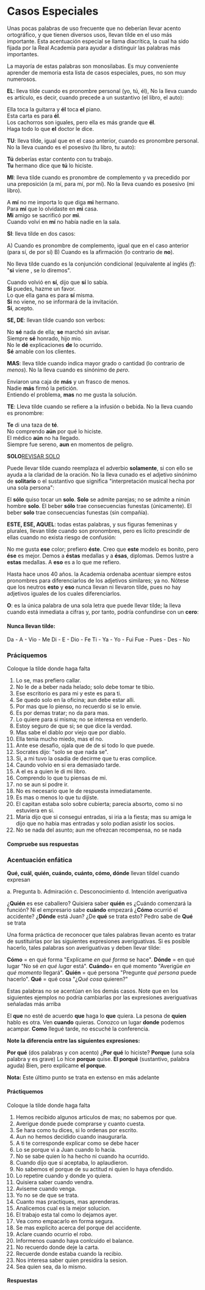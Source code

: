# Casos Especiales

Unas pocas palabras de uso frecuente que no deberían llevar acento ortográfico, y que tienen diversos usos, llevan tilde en el uso más importante. Esta acentuación especial se llama diacrítica, la cual ha sido fijada por la Real Academía para ayudar a distinguir las palabras más importantes.

La mayoría de estas palabras son monosilabas. Es muy conveniente aprender de memoria esta lista de casos especiales, pues, no son muy numerosos.

**EL**: lleva tilde cuando es pronombre personal (yo, tú, él), No la lleva cuando es artículo, es decir, cuando precede a un sustantivo (el libro, el auto):

Ella toca la guitarra y **él** toca **el** piano.<br>
Esta carta es para **él**.<br>
Los cachorros son iguales, pero ella es más grande que **él**.<br>
Haga todo lo que **el** doctor le dice.<br>

**TU**: lleva tilde, igual que en el caso anterior, cuando es pronombre personal. No la lleva cuando es el posesivo (tu libro, tu auto):

**Tú** deberías estar contento con tu trabajo.<br>
**Tu** hermano dice que **tú** lo hiciste.<br>

**MI**: lleva tilde cuando es pronombre de complemento y va precedido por una preposición (a mí, para mí, por mí). No la lleva cuando es posesivo (mi libro).

A **mí** no me importa lo que diga **mi** hermano.<br>
Para **mí** que lo olvidaste en **mi** casa.<br>
**Mi** amigo se sacrificó por **mi**.<br>
Cuando volví en **mí** no había nadie en la sala.<br>

**SI**: lleva tilde en dos casos:

A) Cuando es pronombre de complemento, igual que en el caso anterior (para sí, de por sí)
B) Cuando es la afirmación (lo contrario de **no**).

No lleva tilde cuando es la conjunción condicional (equivalente al inglés *if*): "**si** viene , se lo diremos".

Cuando volvió en **sí**, dijo que **sí** lo sabía.<br>
**Si** puedes, hazme un favor.<br>
Lo que ella gana es para **sí** misma.<br>
**Si** no viene, no se informará de la invitación.<br>
**Sí**, acepto.<br>

**SE, DE**: llevan tilde cuando son verbos:

No **sé** nada de ella; **se** marchó sin avisar.<br>
Siempre **sé** honrado, hijo mio.<br>
No le **dé** explicaciones **de** lo ocurrido.<br>
**Sé** amable con los clientes.<br>

**MAS**: lleva tilde cuando indica mayor grado o cantidad (lo contrario de *menos*). No la lleva cuando es sinónimo de *pero*.

Enviaron una caja de **más** y un frasco de menos.<br>
Nadie **más** firmó la petición.<br>
Entiendo el problema, **mas** no me gusta la solución.<br>

**TE**: Lleva tilde cuando se refiere a la infusión o bebida. No la lleva cuando es pronombre:

**Te** di una taza de **té**.<br>
No comprendo **aún** por qué lo hiciste.<br>
El médico **aún** no ha llegado.<br>
Siempre fue sereno, **aun** en momentos de peligro.<br>

**SOLO**[REVISAR SOLO](http://www.wikilengua.org/index.php/solo_(acentuaci%C3%B3n))

Puede llevar tilde cuando reemplaza el adverbio **solamente**, si con ello se ayuda a la claridad de la oración. No la lleva cunado es el adjetivo sinónimo de **solitario** o el sustantivo que significa "interpretación musical hecha por una sola persona":

El **sólo** quiso tocar un **solo**.
**Solo** se admite parejas; no se admite a ninún hombre **solo**.
El beber **sólo** trae consecuencias funestas (únicamente).
El beber **solo** trae consecuencias funestas (sin compañía).

**ESTE, ESE, AQUEL**: todas estas palabras, y sus figuras femeninas y plurales, llevan tilde cuando son pronombres, pero es lícito prescindir de ellas cuando no exista riesgo de confusión:

No me gusta **ese** color; prefiero **éste**.
Creo que **este** modelo es bonito, pero **ése** es mejor.
Demos a **éstas** medallas y a **ésas**, diplomas.
Demos lustre a **estas** medallas.
A **eso** es a lo que me refiero.

Hasta hace unos 40 años. la Academia ordenaba acentuar siempre estos pronombres para diferenciarlos de los adjetivos similares; ya no. Nótese que los neutros **esto** y **eso** nunca llevan ni llevaron tilde, pues no hay adjetivos iguales de los cuales diferenciarlos.

**O**: es la única palabra de una sola letra que puede llevar tilde; la lleva cuando está inmediata a cifras y, por tanto, podría confundirse con un **cero**:

#### Nunca llevan tilde:
Da  -   A   -   Vio   -   Me
Di  -   E   -   Dio   -   Fe 
Ti  -   Ya  -   Yo    -   Fui
Fue -   Pues -  Des   -   No




### Práciquemos

Coloque la tilde donde haga falta

1. Lo se, mas prefiero callar.
2. No le de a beber nada helado; solo debe tomar te tibio.
3. Ese escritorio es para mi y este es para ti.
4. Se quedo solo en la oficina; aun debe estar alli.
5. Por mas que lo pienso, no recuerdo si se lo envie.
6. Es por demas tratar; no da para mas.
7. Lo quiere para si misma; no se interesa en venderlo.
8. Estoy seguro de que si; se que dice la verdad.
9. Mas sabe el diablo por viejo que por diablo.
10. Ella tenia mucho miedo, mas el no.
11. Ante ese desafio, ojala que de de si todo lo que puede.
12. Socrates dijo: "solo se que nada se".
13. Si, a mi tuvo la osadia de decirme que tu eras complice.
14. Caundo volvio en si era demasiado tarde.
15. A el es a quien le di mi libro.
16. Comprendo lo que tu piensas de mi.
17. no se aun si podre ir.
18. No es necesario que le de respuesta inmediatamente.
19. Es mas o menos lo que tu dijiste.
20. El capitan estaba solo sobre cubierta; parecia absorto, como si no estuviera en si.
21. Maria dijo que si consegui entradas, si iria a la fiesta; mas su amiga le dijo que no habia mas entradas y solo podian asistir los socios.
22. No se nada del asunto; aun me ofrezcan recompensa, no se nada


#### Compruebe sus respuestas


### Acentuación enfática

**Qué, cuál, quién, cuándo, cuánto, cómo, dónde** llevan tildel cuando expresan

a. Pregunta
b. Admiración
c. Desconocimiento
d. Intención averiguativa

¿**Quién** es ese caballero?
Quisiera saber **quién** es
¿Cuándo comenzará la función?
Ni el empresario sabe **cuándo** empezará
¿**Cómo** ocurrió el accidente?
¿**Dónde** está Juan?
¿De **qué** se trata esto?
Pedro sabe de **Qué** se trata

Una forma práctica de reconocer que tales palabras llevan acento es tratar de sustituirlas por las siguientes expresiones averiguativas. Si es posible hacerlo, tales palabras son averiguativas y deben llevar tilde:

**Cómo**  = en qué forma    "Explícame *en qué forma* se hace".
**Dónde** = en qué lugar    "No sé *en qué lugar* está".
**Cuándo**= en qué momento  "Averigüe *en qué momento* llegará".
**Quién** = qué persona     "Pregunte *qué persona* puede hacerlo".
**Qué**   = qué cosa        "¿*Qué cosa* quieren?"

Estas palabras no se acentúan en los demás casos. Note que en los siguientes ejemplos no podría cambiarlas por las expresiones averiguativas señaladas más arriba

El **que** no esté de acuerdo **que** haga lo **que** quiera.
La pesona de **quien** hablo es otra.
Ven **cuando** quieras.
Conozco un lugar **donde** podemos acampar.
**Como** llegué tarde, no escuché la conferencia.

**Note la diferencia entre las siguientes expresiones:**

**Por qué** (dos palabras y con acento)   ¿**Por qué** lo hiciste?
**Porque** (una sola palabra y es grave)  Lo hice **porque** quise.
**El porqué** (sustantivo, palabra aguda)   Bien, pero explícame **el porque**.

**Nota:** Este último punto se trata en extenso en más adelante

#### Práctiquemos

Coloque la tilde donde haga falta

1. Hemos recibido algunos articulos de mas; no sabemos por que.
2. Averigue donde puede comprarse y cuanto cuesta.
3. Se hara como tu dices, si lo ordenas por escrito.
4. Aun no hemos decidido cuando inaugurarla.
5. A ti te corresponde explicar como se debe hacer
6. Lo se porque vi a Juan cuando lo hacia.
7. No se sabe quien lo ha hecho ni cuando ha ocurrido.
8. Cuando dijo que si aceptaba, lo aplaudieron.
9. No sabemos el porque de su actitud ni quien lo haya ofendido.
10. Lo repetire cuando y donde yo quiera.
11. Quisiera saber cuando vendra.
12. Aviseme cuando venga.
13. Yo no se de que se trata.
14. Cuanto mas practiques, mas aprenderas.
15. Analicemos cual es la mejor solucion.
16. El trabajo esta tal como lo dejamos ayer.
17. Vea como empacarlo en forma segura.
18. Se mas explicito acerca del porque del accidente.
19. Aclare cuando ocurrio el robo.
20. Informenos cuando haya conlcuido el balance.
21. No recuerdo donde deje la carta.
22. Recuerde donde estaba cuando la recibio.
23. Nos interesa saber quien presidira la sesion.
24. Sea quien sea, da lo mismo.

#### Respuestas
